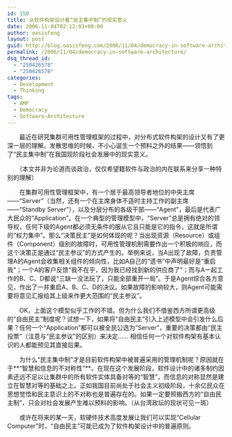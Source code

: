 ```yaml
---
id: 150
title: 从软件构架设计看“民主集中制”的现实意义
date: 2006-11-04T02:12:03+00:00
author: oasisfeng
layout: post
guid: http://blog.oasisfeng.com/2006/11/04/democracy-in-software-architecture/
permalink: /2006/11/04/democracy-in-software-architecture/
dsq_thread_id:
  - "250426578"
  - "250426578"
categories:
  - Development
  - Thinking
tags:
  - AMF
  - Democracy
  - Software-Architecture
---
```

　　最近在研究集群可用性管理框架的过程中，对分布式软件构架的设计又有了更深一层的理解。发散思维的时候，不小心诞生一个预料之外的结果——领悟到了“民主集中制”在我国现阶段社会发展中的现实意义。

　　（本文并非为论道而谈政治，仅仅希望籍软件与政治的内在联系来分享一种特别的理解）

<!--more-->　　在集群可用性管理框架中，有一个居于最高领导者地位的中央主席——“Server”（当然，还有一个在主席身体不适时主持工作的副主席——“Standby Server”），以及分层分布的各级干部——“Agent”，最后是代表广大民众的“Application”。在一个典型的管理模型中，“Server”总是拥有绝对的领导权，任何下级的Agent都必须无条件的服从它且只能是它的指令，这就是所谓的“权力集中”。那么“决策民主”是如何体现的呢？当出现资源（Resource）或组件（Component）级别的故障时，可用性管理机制需要作出一个积极的响应，而这个决策正是通过“民主参议”的方式产生的。举例来说，当A出现了故障，负责管理A的Agent会收集相关组件的倾向性，比如A自己的“遗书”中声明最好是“重启我”；一个A的客户反馈“我不在乎，因为我已经找到新的供应商了”；而与A一起工作的B、C、D都说“三缺一没法玩了，只能全部重开一局”。于是Agent综合各方意见，作出了一并重启A、B、C、D的决议。如果故障的影响较大，则Agent可能需要将意见汇报给其上级来作更大范围的“民主参议”。

　　OK，上面这个模型似乎工作的不错。但为什么我们不借鉴西方所谓更高级的“自由民主”制度呢？试想一下，如果将“自由民主”引入上述模型中会引发什么后果？任何一个“Application”都可以被全民公选为“Server”，重要的决策都由“民主投票”（注意与“民主参议”的区别）来决定…… 相信任何一个对软件构架有基本认识的人都能预见其直接后果。

　　为什么“民主集中制”才是目前软件构架中被普遍采用的管理机制呢？原因就在于**“智慧和信息的不对称性”**。在现在这个发展阶段，软件设计中的诸多制约因素还远不足以让集群中的所有软件实体具备对等的“智慧”，而信息的对称显然是建立在智慧对等的基础之上。正如我国目前尚处于社会主义初级阶段，十余亿民众在思想觉悟和民主意识上的不对称也是普遍存在的。如果一定要照搬西方的“自由民主制”，只会对社会发展产生难以预料的影响。（从台湾政坛的现状可见一斑）

　　或许在将来的某一天，软硬件技术高度发展让我们可以实现“Cellular Computer”时，“自由民主”可能已成为了软件构架设计中的普遍原则。